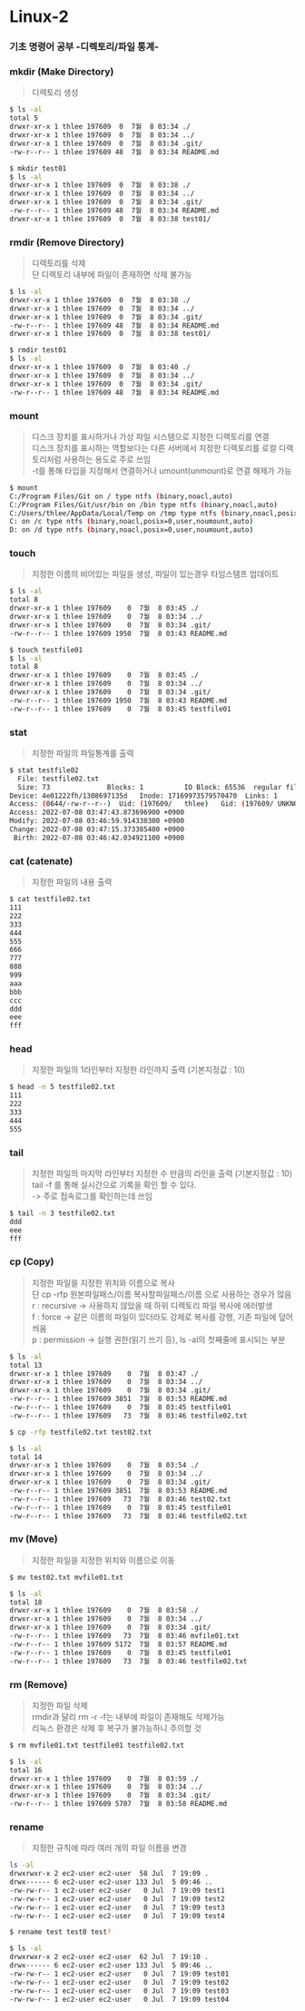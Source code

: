 # Linux-2
### 기초 명령어 공부 -디렉토리/파일 통계-

### mkdir (Make Directory)
> 디렉토리 생성
```bash
$ ls -al
total 5
drwxr-xr-x 1 thlee 197609  0  7월  8 03:34 ./
drwxr-xr-x 1 thlee 197609  0  7월  8 03:34 ../
drwxr-xr-x 1 thlee 197609  0  7월  8 03:34 .git/
-rw-r--r-- 1 thlee 197609 48  7월  8 03:34 README.md

$ mkdir test01
$ ls -al
drwxr-xr-x 1 thlee 197609  0  7월  8 03:38 ./
drwxr-xr-x 1 thlee 197609  0  7월  8 03:34 ../
drwxr-xr-x 1 thlee 197609  0  7월  8 03:34 .git/
-rw-r--r-- 1 thlee 197609 48  7월  8 03:34 README.md
drwxr-xr-x 1 thlee 197609  0  7월  8 03:38 test01/
```

### rmdir (Remove Directory)
> 디렉토리를 삭제  
> 단 디렉토리 내부에 파일이 존재하면 삭제 불가능
```bash
$ ls -al
drwxr-xr-x 1 thlee 197609  0  7월  8 03:38 ./
drwxr-xr-x 1 thlee 197609  0  7월  8 03:34 ../
drwxr-xr-x 1 thlee 197609  0  7월  8 03:34 .git/
-rw-r--r-- 1 thlee 197609 48  7월  8 03:34 README.md
drwxr-xr-x 1 thlee 197609  0  7월  8 03:38 test01/

$ rmdir test01
$ ls -al
drwxr-xr-x 1 thlee 197609  0  7월  8 03:40 ./
drwxr-xr-x 1 thlee 197609  0  7월  8 03:34 ../
drwxr-xr-x 1 thlee 197609  0  7월  8 03:34 .git/
-rw-r--r-- 1 thlee 197609 48  7월  8 03:34 README.md
```
### mount 
> 디스크 장치를 표시하거나 가상 파일 시스템으로 지정한  디렉토리를 연결  
> 디스크 장치를 표시하는 역할보다는 
> 다른 서버에서 지정한 디렉토리를 로컬 디랙토리처럼 사용하는 용도로 주로 쓰임  
> -t를 통해 타입을 지정해서 연결하거나 umount(unmount)로 연결 해제가 가능
```bash
$ mount
C:/Program Files/Git on / type ntfs (binary,noacl,auto)
C:/Program Files/Git/usr/bin on /bin type ntfs (binary,noacl,auto)
C:/Users/thlee/AppData/Local/Temp on /tmp type ntfs (binary,noacl,posix=0,usertemp)
C: on /c type ntfs (binary,noacl,posix=0,user,noumount,auto)
D: on /d type ntfs (binary,noacl,posix=0,user,noumount,auto)
```

### touch
> 지정한 이름의 비어있는 파일을 생성, 파일이 있는경우 타임스탬프 업데이트
```bash
$ ls -al
total 8
drwxr-xr-x 1 thlee 197609    0  7월  8 03:45 ./
drwxr-xr-x 1 thlee 197609    0  7월  8 03:34 ../
drwxr-xr-x 1 thlee 197609    0  7월  8 03:34 .git/
-rw-r--r-- 1 thlee 197609 1950  7월  8 03:43 README.md

$ touch testfile01
$ ls -al
total 8
drwxr-xr-x 1 thlee 197609    0  7월  8 03:45 ./
drwxr-xr-x 1 thlee 197609    0  7월  8 03:34 ../
drwxr-xr-x 1 thlee 197609    0  7월  8 03:34 .git/
-rw-r--r-- 1 thlee 197609 1950  7월  8 03:43 README.md
-rw-r--r-- 1 thlee 197609    0  7월  8 03:45 testfile01
```

### stat
> 지정한 파일의 파일통계를 출력
```bash
$ stat testfile02
  File: testfile02.txt
  Size: 73              Blocks: 1          IO Block: 65536  regular file
Device: 4e01222fh/1308697135d   Inode: 17169973579570470  Links: 1
Access: (0644/-rw-r--r--)  Uid: (197609/   thlee)   Gid: (197609/ UNKNOWN)
Access: 2022-07-08 03:47:43.873696900 +0900
Modify: 2022-07-08 03:46:59.914330300 +0900
Change: 2022-07-08 03:47:15.373385400 +0900
 Birth: 2022-07-08 03:46:42.034921100 +0900
```

### cat (catenate)
> 지정한 파일의 내용 출력
```bash
$ cat testfile02.txt
111
222
333
444
555
666
777
888
999
aaa
bbb
ccc
ddd
eee
fff
```

### head
> 지정한 파일의 1라인부터 지정한 라인까지 출력 (기본지정값 : 10)
```bash
$ head -n 5 testfile02.txt
111
222
333
444
555
```

### tail
> 지정한 파일의 마지막 라인부터 지정한 수 만큼의 라인을 출력 (기본지정값 : 10)  
> tail -f 를 통해 실시간으로 기록을 확인 할 수 있다.  
> -> 주로 접속로그를 확인하는데 쓰임
```bash
$ tail -n 3 testfile02.txt
ddd
eee
fff
```

### cp (Copy)
> 지정한 파일을 지정한 위치와 이름으로 복사  
> 단 cp -rfp 원본파일패스/이름 복사할파일패스/이름 으로 사용하는 경우가 많음  
> r : recursive -> 사용하지 않았을 때 하위 디렉토리 파일 복사에 에러발생  
> f : force -> 같은 이름의 파일이 있더라도 강제로 복사를 강행, 기존 파일에 덮어씌움  
> p : permission -> 실행 권한(읽기 쓰기 등), ls -al의 첫째줄에 표시되는 부분
```bash
$ ls -al
total 13
drwxr-xr-x 1 thlee 197609    0  7월  8 03:47 ./
drwxr-xr-x 1 thlee 197609    0  7월  8 03:34 ../
drwxr-xr-x 1 thlee 197609    0  7월  8 03:34 .git/
-rw-r--r-- 1 thlee 197609 3851  7월  8 03:53 README.md
-rw-r--r-- 1 thlee 197609    0  7월  8 03:45 testfile01
-rw-r--r-- 1 thlee 197609   73  7월  8 03:46 testfile02.txt

$ cp -rfp testfile02.txt test02.txt

$ ls -al
total 14
drwxr-xr-x 1 thlee 197609    0  7월  8 03:54 ./
drwxr-xr-x 1 thlee 197609    0  7월  8 03:34 ../
drwxr-xr-x 1 thlee 197609    0  7월  8 03:34 .git/
-rw-r--r-- 1 thlee 197609 3851  7월  8 03:53 README.md
-rw-r--r-- 1 thlee 197609   73  7월  8 03:46 test02.txt
-rw-r--r-- 1 thlee 197609    0  7월  8 03:45 testfile01
-rw-r--r-- 1 thlee 197609   73  7월  8 03:46 testfile02.txt
```

### mv (Move)
> 지정한 파일을 지정한 위치와 이름으로 이동
```bash
$ mv test02.txt mvfile01.txt

$ ls -al
total 18
drwxr-xr-x 1 thlee 197609    0  7월  8 03:58 ./
drwxr-xr-x 1 thlee 197609    0  7월  8 03:34 ../
drwxr-xr-x 1 thlee 197609    0  7월  8 03:34 .git/
-rw-r--r-- 1 thlee 197609   73  7월  8 03:46 mvfile01.txt
-rw-r--r-- 1 thlee 197609 5172  7월  8 03:57 README.md
-rw-r--r-- 1 thlee 197609    0  7월  8 03:45 testfile01
-rw-r--r-- 1 thlee 197609   73  7월  8 03:46 testfile02.txt
```
### rm (Remove)
> 지정한 파일 삭제  
> rmdir과 달리 rm -r -f는 내부에 파일이 존재해도 삭제가능  
> 리눅스 환경은 삭제 후 복구가 불가능하니 주의할 것
```bash
$ rm mvfile01.txt testfile01 testfile02.txt

$ ls -al
total 16
drwxr-xr-x 1 thlee 197609    0  7월  8 03:59 ./
drwxr-xr-x 1 thlee 197609    0  7월  8 03:34 ../
drwxr-xr-x 1 thlee 197609    0  7월  8 03:34 .git/
-rw-r--r-- 1 thlee 197609 5707  7월  8 03:58 README.md
```

### rename
> 지정한 규칙에 따라 여러 개의 파일 이름을 변경  
```bash
ls -al
drwxrwxr-x 2 ec2-user ec2-user  58 Jul  7 19:09 .
drwx------ 6 ec2-user ec2-user 133 Jul  5 09:46 ..
-rw-rw-r-- 1 ec2-user ec2-user   0 Jul  7 19:09 test1
-rw-rw-r-- 1 ec2-user ec2-user   0 Jul  7 19:09 test2
-rw-rw-r-- 1 ec2-user ec2-user   0 Jul  7 19:09 test3
-rw-rw-r-- 1 ec2-user ec2-user   0 Jul  7 19:09 test4

$ rename test test0 test?

$ ls -al
drwxrwxr-x 2 ec2-user ec2-user  62 Jul  7 19:10 .
drwx------ 6 ec2-user ec2-user 133 Jul  5 09:46 ..
-rw-rw-r-- 1 ec2-user ec2-user   0 Jul  7 19:09 test01
-rw-rw-r-- 1 ec2-user ec2-user   0 Jul  7 19:09 test02
-rw-rw-r-- 1 ec2-user ec2-user   0 Jul  7 19:09 test03
-rw-rw-r-- 1 ec2-user ec2-user   0 Jul  7 19:09 test04
```